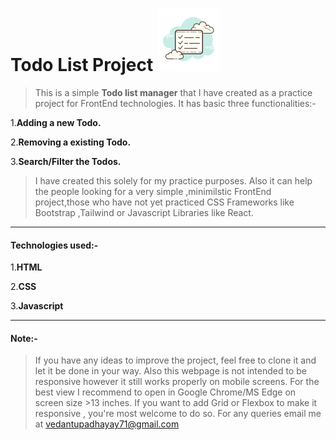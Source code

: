 # Todo List Project  ![image](icons8-todo-list-100.png)

>This is  a simple **Todo list manager** that I have created as a practice project for FrontEnd technologies. It has basic three functionalities:-

1.**Adding a new Todo.**

2.**Removing a existing Todo.**

3.**Search/Filter the Todos.**

>I have created this solely for my practice purposes. Also it can help the people looking for a very simple ,minimilstic FrontEnd project,those who have not yet practiced CSS Frameworks like Bootstrap ,Tailwind or Javascript Libraries like React.

---
#### Technologies used:-
1.**HTML**

2.**CSS**

3.**Javascript**

---

#### Note:-
>If you have any ideas to improve the project, feel free to clone it and let it be done in your way. Also this webpage is not intended to be responsive however it still works properly on mobile screens. For the best view I recommend to open in Google Chrome/MS Edge on screen size >13 inches. If you want to add Grid or Flexbox to make it responsive , you're most welcome to do so. For any queries email me at vedantupadhayay71@gmail.com